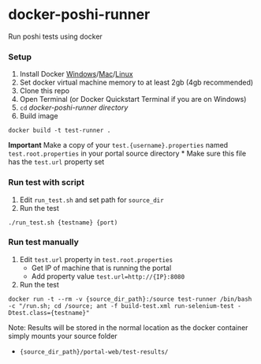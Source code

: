 # docker-poshi-runner
Run poshi tests using docker

### Setup
1. Install Docker [Windows](https://docs.docker.com/windows)/[Mac](https://docs.docker.com/mac)/[Linux](https://docs.docker.com/linux)
2. Set docker virtual machine memory to at least 2gb (4gb recommended)
3. Clone this repo
4. Open Terminal (or Docker Quickstart Terminal if you are on Windows)
5. `cd` _docker-poshi-runner directory_
6. Build image
```
docker build -t test-runner .
```
**Important** Make a copy of your `test.{username}.properties` named `test.root.properties` in your portal source directory
	* Make sure this file has the `test.url` property set

### Run test with script

1. Edit `run_test.sh` and set path for `source_dir`
2. Run the test
```
./run_test.sh {testname} {port)
```

### Run test manually
1. Edit `test.url` property in `test.root.properties`
    * Get IP of machine that is running the portal
    * Add property value `test.url=http://{IP}:8080`
2. Run the test 
```
docker run -t --rm -v {source_dir_path}:/source test-runner /bin/bash -c "/run.sh; cd /source; ant -f build-test.xml run-selenium-test -Dtest.class={testname}"
```

Note: Results will be stored in the normal location as the docker container simply mounts your source folder
* `{source_dir_path}/portal-web/test-results/`
